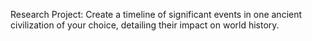 Research Project: Create a timeline of significant events in one ancient civilization of your choice, detailing their impact on world history.